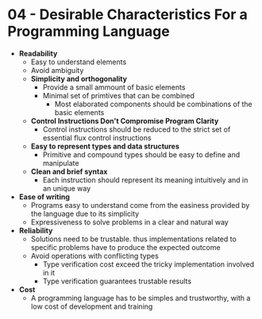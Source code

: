 # 04 - Desirable Characteristics For a Programming Language

* **Readability**
    * Easy to understand elements
    * Avoid ambiguity
    * **Simplicity and orthogonality**
        * Provide a small ammount of basic elements
        * Minimal set of primtives that can be combined
            * Most elaborated components should be combinations of the basic elements
    * **Control Instructions Don't Compromise Program Clarity**
        * Control instructions should be reduced to the strict set of essential flux control instructions
    * **Easy to represent types and data structures**
        * Primitive and compound types should be easy to define and manipulate
    * **Clean and brief syntax**
        * Each instruction should represent its meaning intuitively and in an unique way
* **Ease of writing**
    * Programs easy to understand come from the easiness provided by the language due to its simplicity
    * Expressiveness to solve problems in a clear and natural way
* **Reliability**
    * Solutions need to be trustable. thus implementations related to specific problems have to produce the expected outcome
    * Avoid operations with conflicting types
        * Type verification cost exceed the tricky implementation involved in it
        * Type verification guarantees trustable results
* **Cost**
    * A programming language has to be simples and trustworthy, with a low cost of development and training